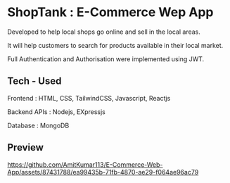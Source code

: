 # ShopTank : E-Commerce Wep App
Developed to help local shops go online and sell in the local areas.

It will help customers to search for products available in their local market.

Full Authentication and Authorisation were implemented using JWT. 

## Tech - Used

Frontend : HTML, CSS, TailwindCSS, Javascript, Reactjs

Backend APIs : Nodejs, EXpressjs

Database : MongoDB

## Preview

https://github.com/AmitKumar113/E-Commerce-Web-App/assets/87431788/ea99435b-71fb-4870-ae29-f064ae96ac79

